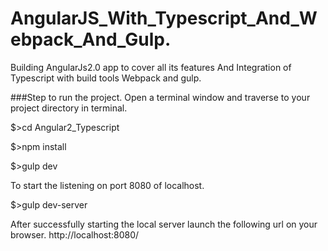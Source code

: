 # AngularJS_With_Typescript_And_Webpack_And_Gulp.
Building  AngularJs2.0 app to cover all its features And Integration of Typescript with build tools Webpack and gulp.

###Step to run the  project.
Open a terminal window and traverse to your project directory in terminal.

$>cd Angular2_Typescript

$>npm install

$>gulp dev

To start the listening on port 8080 of localhost.

$>gulp dev-server

After successfully starting the local server launch the following url on your browser.
http://localhost:8080/
